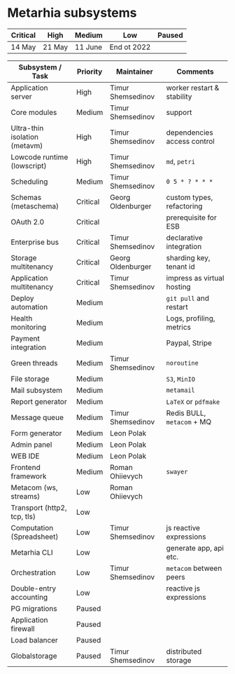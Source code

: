 # Metarhia subsystems

| Critical | High   | Medium  | Low         | Paused |
| -------- | ------ | ------- | ----------- | ------ |
| 14 May   | 21 May | 11 June | End ot 2022 |        |

| Subsystem / Task              | Priority | Maintainer        | Comments                    |
| ----------------------------- | -------- | ----------------- | --------------------------- |
| Application server            | High     | Timur Shemsedinov | worker restart & stability  |
| Core modules                  | Medium   | Timur Shemsedinov | support                     |
| Ultra-thin isolation (metavm) | High     | Timur Shemsedinov | dependencies access control |
| Lowcode runtime (lowscript)   | High     | Timur Shemsedinov | `md`, `petri`               |
| Scheduling                    | Medium   | Timur Shemsedinov | `0 5 * ? * * *`             |
| Schemas (metaschema)          | Critical | Georg Oldenburger | custom types, refactoring   |
| OAuth 2.0                     | Critical |                   | prerequisite for ESB        |
| Enterprise bus                | Critical | Timur Shemsedinov | declarative integration     |
| Storage multitenancy          | Critical | Georg Oldenburger | sharding key, tenant id     |
| Application multitenancy      | Critical | Timur Shemsedinov | impress as virtual hosting  |
| Deploy automation             | Medium   |                   | `git pull` and restart      |
| Health monitoring             | Medium   |                   | Logs, profiling, metrics    |
| Payment integration           | Medium   |                   | Paypal, Stripe              |
| Green threads                 | Medium   | Timur Shemsedinov | `noroutine`                 |
| File storage                  | Medium   |                   | `S3`, `MinIO`               |
| Mail subsystem                | Medium   |                   | `metamail`                  |
| Report generator              | Medium   |                   | `LaTeX` or `pdfmake`        |
| Message queue                 | Medium   | Timur Shemsedinov | Redis BULL, `metacom` + MQ  |
| Form generator                | Medium   | Leon Polak        |                             |
| Admin panel                   | Medium   | Leon Polak        |                             |
| WEB IDE                       | Medium   | Leon Polak        |                             |
| Frontend framework            | Medium   | Roman Ohiievych   | `swayer`                    |
| Metacom (ws, streams)         | Low      | Roman Ohiievych   |                             |
| Transport (http2, tcp, tls)   | Low      |                   |                             |
| Computation (Spreadsheet)     | Low      | Timur Shemsedinov | js reactive expressions     |
| Metarhia CLI                  | Low      |                   | generate app, api etc.      |
| Orchestration                 | Low      | Timur Shemsedinov | `metacom` between peers     |
| Double-entry accounting       | Low      |                   | reactive js expressions     |
| PG migrations                 | Paused   |                   |                             |
| Application firewall          | Paused   |                   |                             |
| Load balancer                 | Paused   |                   |                             |
| Globalstorage                 | Paused   | Timur Shemsedinov | distributed storage         |
